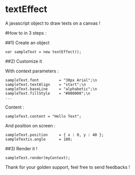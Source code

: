textEffect
==========

A javascript object to draw texts on a canvas !

#How to in 3 steps :

##1) Create an object

	var sampleText = new textEffect();

	
##2) Customize it

With context parameters :

	sampleText.font 		= "30px Arial";\n
	sampleText.textAlign 	= "start";\n
	sampleText.baseLine 	= "alphabetic";\n
	sampleText.fillStyle 	= "#000000";\n
	...
	
Content :

	sampleText.content = "Hello Text";
	
And position on screen :

	sampleText.position  	= { x : 0, y : 40 };
	sampleTextis.angle	   	= 180;
	
	
##3) Render it !

	sampleText.render(myContext);
	
	
	
Thank for your golden support, feel free to send feedbacks !
